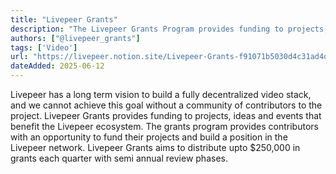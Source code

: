 ```yaml
---
title: "Livepeer Grants"
description: "The Livepeer Grants Program provides funding to projects, ideas and events that benefit the Livepeer ecosystem"
authors: ["@livepeer_grants"]
tags: ['Video']
url: "https://livepeer.notion.site/Livepeer-Grants-f91071b5030d4c31ad4dd08e7c026526"
dateAdded: 2025-06-12
---
```


Livepeer has a long term vision to build a fully decentralized video stack, and we cannot achieve this goal without a community of contributors to the project. Livepeer Grants provides funding to projects, ideas and events that benefit the Livepeer ecosystem. The grants program provides contributors with an opportunity to fund their projects and build a position in the Livepeer network. Livepeer Grants aims to distribute upto $250,000 in grants each quarter with semi annual review phases.
